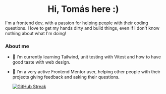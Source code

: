 <h1 align="center">Hi, Tomás here :)</h1>
I'm a frontend dev, with a passion for helping people with their coding questions.
I love to get my hands dirty and build things, even if i don't know nothing about what I'm doing!

### About me

- 🌱 I’m currently learning Tailwind, unit testing with Vitest and how to have good taste with web design.
- 👯 I’m a very active Frontend Mentor user, helping other people with their projects giving feedback and asking their questions.
  
  [![GitHub Streak](https://streak-stats.demolab.com?user=TomasPereira-Dev&theme=dark&exclude_days=Sun%2CSat)](https://git.io/streak-stats)


